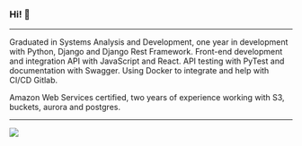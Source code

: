 ### Hi! 👋

---
Graduated in Systems Analysis and Development, one year in development with Python, Django and Django Rest Framework. Front-end development and integration API with JavaScript and React. API testing with PyTest and documentation with Swagger. Using Docker to integrate and help with CI/CD Gitlab.

Amazon Web Services certified, two years of experience working with S3, buckets, aurora and postgres.

<hr/>

<a target='_blank' href="https://www.linkedin.com/in/bruno-slamek/">
       <img src="https://img.shields.io/badge/LinkedIn-0077B5?style=for-the-badge&logo=linkedin&logoColor=white">
</a>

